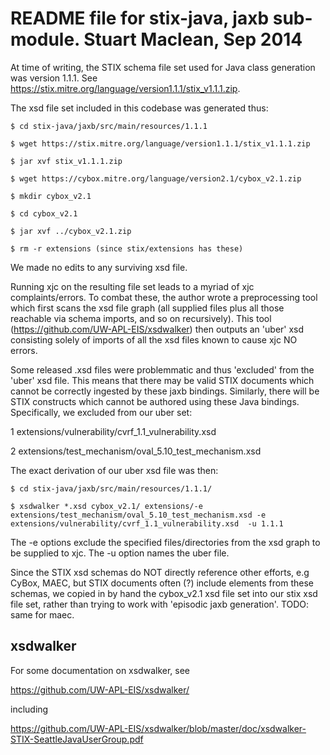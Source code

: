 README file for stix-java, jaxb sub-module. Stuart Maclean, Sep 2014
====================================================================


At time of writing, the STIX schema file set used for Java class
generation was version 1.1.1.  See
https://stix.mitre.org/language/version1.1.1/stix_v1.1.1.zip.

The xsd file set included in this codebase was generated thus:

```
$ cd stix-java/jaxb/src/main/resources/1.1.1

$ wget https://stix.mitre.org/language/version1.1.1/stix_v1.1.1.zip

$ jar xvf stix_v1.1.1.zip

$ wget https://cybox.mitre.org/language/version2.1/cybox_v2.1.zip

$ mkdir cybox_v2.1

$ cd cybox_v2.1

$ jar xvf ../cybox_v2.1.zip

$ rm -r extensions (since stix/extensions has these)

```

We made no edits to any surviving xsd file.

Running xjc on the resulting file set leads to a myriad of xjc
complaints/errors.  To combat these, the author wrote a preprocessing
tool which first scans the xsd file graph (all supplied files plus all
those reachable via schema imports, and so on recursively).  This tool
(https://github.com/UW-APL-EIS/xsdwalker) then outputs an 'uber' xsd
consisting solely of imports of all the xsd files known to cause xjc
NO errors.

Some released .xsd files were problemmatic and thus 'excluded' from
the 'uber' xsd file.  This means that there may be valid STIX
documents which cannot be correctly ingested by these jaxb bindings.
Similarly, there will be STIX constructs which cannot be authored
using these Java bindings.  Specifically, we excluded from our uber
set:

1 extensions/vulnerability/cvrf_1.1_vulnerability.xsd

2 extensions/test_mechanism/oval_5.10_test_mechanism.xsd

The exact derivation of our uber xsd file was then:

```
$ cd stix-java/jaxb/src/main/resources/1.1.1/

$ xsdwalker *.xsd cybox_v2.1/ extensions/-e extensions/test_mechanism/oval_5.10_test_mechanism.xsd -e extensions/vulnerability/cvrf_1.1_vulnerability.xsd  -u 1.1.1
```

The -e options exclude the specified files/directories from the xsd
graph to be supplied to xjc. The -u option names the uber file.

Since the STIX xsd schemas do NOT directly reference other efforts,
e.g CyBox, MAEC, but STIX documents often (?) include elements from
these schemas, we copied in by hand the cybox_v2.1 xsd file set into
our stix xsd file set, rather than trying to work with 'episodic jaxb
generation'.  TODO: same for maec.


xsdwalker
---------

For some documentation on xsdwalker, see

https://github.com/UW-APL-EIS/xsdwalker/

including

https://github.com/UW-APL-EIS/xsdwalker/blob/master/doc/xsdwalker-STIX-SeattleJavaUserGroup.pdf

